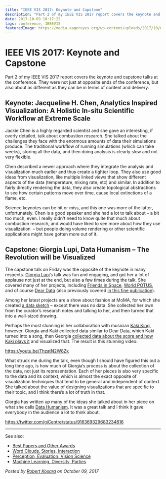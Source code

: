 ```yaml
---
title: "IEEE VIS 2017: Keynote and Capstone"
description: "Part 2 of my IEEE VIS 2017 report covers the keynote and capstone talks at the conference. They were not just at opposite ends of the conference, but also about as different as they can be in terms of content and delivery."
date: 2017-10-09 18:17:22
tags: conference, IEEEVIS
featuredImage: https://media.eagereyes.org/wp-content/uploads/2017/10/giorgia-lupi-talking.jpg
---
```


# IEEE VIS 2017: Keynote and Capstone

Part 2 of my IEEE VIS 2017 report covers the keynote and capstone talks at the conference. They were not just at opposite ends of the conference, but also about as different as they can be in terms of content and delivery.

## Keynote: Jacqueline H. Chen, Analytics Inspired Visualization: A Holistic In-situ Scientific Workflow at Extreme Scale

Jackie Chen is a highly regarded scientist and she gave an interesting, if overly detailed, talk about combustion research. She talked about the challenges they face with the enormous amounts of data their simulations produce. The traditional workflow of running simulations (which can take weeks), storing all the data, and then doing analysis is clearly slow and not very flexible.

Chen described a newer approach where they integrate the analysis and visualization much earlier and thus create a tighter loop. They also use good ideas from visualization, like multiple linked views that show different aspects of the data (temperature, mixing rate, etc) and similar. In addition to fairly directly rendering the data, they also create topological abstractions to see how certain patterns move over time, cause local extinctions of a flame, etc.

Science keynotes can be hit or miss, and this one was more of the latter, unfortunately. Chen is a good speaker and she had a lot to talk about – a bit too much, even. I really didn't need to know quite that much about combustion research, and would have liked to see more about how they use visualization  – but people doing volume rendering or other scientific applications might have gotten more out of it.

## Capstone: Giorgia Lupi, Data Humanism – The Revolution will be Visualized

The capstone talk on Friday was the opposite of the keynote in many respects. <a href="http://giorgialupi.com">Giorgia Lupi</a>’s talk was fun and engaging, and got her a lot of applause not just at the end, but also a few times during the talk. She covered many of her projects, including <a href="http://friendsinspace.org">Friends in Space</a>, <a href="http://www.worldpotus.com">World POTUS</a>, and of course <a href="http://www.dear-data.com">Dear Data</a> (also previously covered <a href="https://eagereyes.org/blog/2016/review-lupi-posavec-dear-data">in this fine publication</a>).

Among her latest projects are a show about fashion at MoMA, for which she created <a href="https://medium.com/@giorgialupi/data-items-exploring-the-power-and-depth-of-soft-data-for-the-museum-of-modern-art-e5f40a82943">a data sketch</a> – except there was no data. She collected her own from the curator’s research notes and talking to her, and then turned that into a wall-sized drawing.

Perhaps the most stunning is her collaboration with musician <a href="http://www.kakiking.com">Kaki King</a>, however. Giorgia and Kaki collected data similar to Dear Data, which Kaki turned into a song, then Georgia <a href="http://giorgialupi.com/work#/a-dialogue-between-four-hands-my-ongoing-collaboration-with-kaki-king/">collected data about the score and how Kaki plays it</a> and visualized that. The result is this stunning video:

https://youtu.be/ThzatN2W8Zk

What struck me during the talk, even though I should have figured this out a long time ago, is how much of Giorgia’s process is about the collection of the data, not just its representation. Each of her pieces is also very specific to the data and its context, which is almost the exact opposite of visualization techniques that tend to be general and independent of context. She talked about the value of designing visualizations that are specific to their topic, and I think there’s a lot of truth in that.

Giorgia has written up many of the ideas she talked about in her piece on what she calls <a href="https://medium.com/@giorgialupi/data-humanism-the-revolution-will-be-visualized-31486a30dbfb">Data Humanism</a>. It was a great talk and I think it gave everybody in the audience a lot to think about.

https://twitter.com/giCentre/status/916369329683234816

<hr />

See also:

<ul>
    <li><a href="https://eagereyes.org/blog/2017/ieee-vis-2017-best-papers-keynote-capstone">Best Papers and Other Awards</a></li>
    <li><a href="https://eagereyes.org/blog/2017/ieee-vis-2017-word-clouds-sparklines-stories-interaction">Word Clouds, Stories, Interaction</a></li>
    <li><a href="https://eagereyes.org/blog/2017/ieee-vis-2017-perception-evaluation-vision">Perception, Evaluation, Vision Science</a></li>
    <li><a href="https://eagereyes.org/blog/2017/ieee-vis-2017-machine-learning-diversity-parties">Machine Learning, Diversity, Parties</a></li>
</ul>


_Posted by <a href="/about">Robert Kosara</a> on October 09, 2017_



